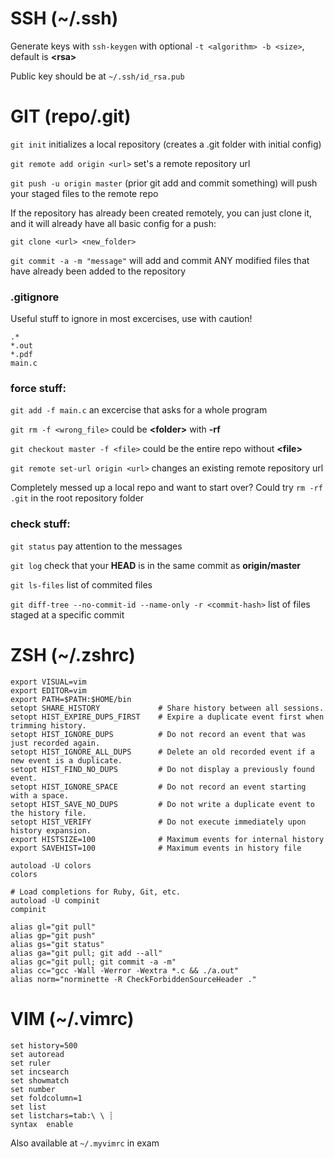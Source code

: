 # SSH (~/.ssh)
Generate keys with `ssh-keygen` with optional `-t <algorithm> -b <size>`, default is __\<rsa\>__

Public key should be at `~/.ssh/id_rsa.pub`

# GIT (repo/.git)

`git init` initializes a local repository (creates a .git folder with initial config)

`git remote add origin <url>` set's a remote repository url

`git push -u origin master` (prior git add and commit something) will push your staged files to the remote repo

If the repository has already been created remotely, you can just clone it, and it will already have all basic config for a push:

`git clone <url> <new_folder>`

`git commit -a -m "message"` will add and commit ANY modified files that have already been added to the repository

### .gitignore
Useful stuff to ignore in most excercises, use with caution!
```
.*
*.out
*.pdf
main.c
```

### force stuff:
`git add -f main.c` an excercise that asks for a whole program

`git rm -f <wrong_file>` could be __\<folder\>__ with __-rf__

`git checkout master -f <file>` could be the entire repo without __\<file\>__
 
 `git remote set-url origin <url>` changes an existing remote repository url
 
 Completely messed up a local repo and want to start over? Could try `rm -rf .git` in the root repository folder

### check stuff:
`git status` pay attention to the messages
 
`git log` check that your __HEAD__ is in the same commit as __origin/master__

`git ls-files` list of commited files
 
`git diff-tree --no-commit-id --name-only -r <commit-hash>` list of files staged at a specific commit
 
 
# ZSH (~/.zshrc)
```
export VISUAL=vim
export EDITOR=vim
export PATH=$PATH:$HOME/bin
setopt SHARE_HISTORY             # Share history between all sessions.
setopt HIST_EXPIRE_DUPS_FIRST    # Expire a duplicate event first when trimming history.
setopt HIST_IGNORE_DUPS          # Do not record an event that was just recorded again.
setopt HIST_IGNORE_ALL_DUPS      # Delete an old recorded event if a new event is a duplicate.
setopt HIST_FIND_NO_DUPS         # Do not display a previously found event.
setopt HIST_IGNORE_SPACE         # Do not record an event starting with a space.
setopt HIST_SAVE_NO_DUPS         # Do not write a duplicate event to the history file.
setopt HIST_VERIFY               # Do not execute immediately upon history expansion.
export HISTSIZE=100              # Maximum events for internal history
export SAVEHIST=100              # Maximum events in history file

autoload -U colors
colors

# Load completions for Ruby, Git, etc.
autoload -U compinit
compinit

alias gl="git pull"
alias gp="git push"
alias gs="git status"
alias ga="git pull; git add --all"
alias gc="git pull; git commit -a -m"
alias cc="gcc -Wall -Werror -Wextra *.c && ./a.out"
alias norm="norminette -R CheckForbiddenSourceHeader ."
```

# VIM (~/.vimrc)
```
set history=500
set autoread
set ruler
set incsearch
set showmatch
set number
set foldcolumn=1
set list
set listchars=tab:\ \ ┊
syntax	enable
```

Also available at `~/.myvimrc` in exam
